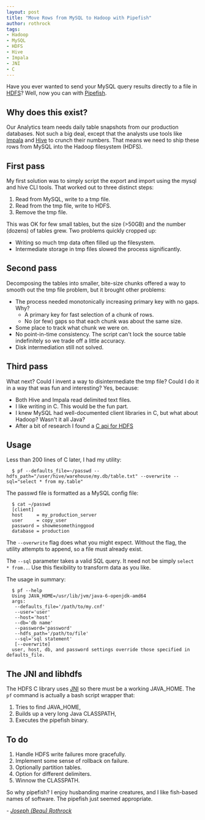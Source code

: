 ```yaml
---
layout: post
title: "Move Rows from MySQL to Hadoop with Pipefish"
author: rothrock
tags:
- Hadoop
- MySQL
- HDFS
- Hive
- Impala
- JNI
- C
---
```


Have you ever wanted to send your MySQL query results directly to a file in [HDFS](http://hadoop.apache.org/docs/stable1/hdfs_design.html)? Well, now you can with [Pipefish](https://github.com/lookout/pipefish).

Why does this exist?
--------------------
Our Analytics team needs daily table snapshots from our production databases.
Not such a big deal, except that the analysts use tools like [Impala](http://www.cloudera.com/content/cloudera/en/products-and-services/cdh/impala.html) and [Hive](http://hive.apache.org) to crunch their numbers.
That means we need to ship these rows from MySQL into the Hadoop filesystem (HDFS).

First pass
----------
My first solution was to simply script the export and import using the mysql and hive CLI tools.
That worked out to three distinct steps:

1. Read from MySQL, write to a tmp file.
2. Read from the tmp file, write to HDFS.
3. Remove the tmp file.

This was OK for few small tables, but the size (>50GB) and the number (dozens) of tables grew.
Two problems quickly cropped up:

- Writing so much tmp data often filled up the filesystem.
- Intermediate storage in tmp files slowed the process significantly.

Second pass
-----------
Decomposing the tables into smaller, bite-size chunks offered a way to smooth out the tmp file problem, but it brought other problems:

- The process needed monotonically increasing primary key with no gaps. Why?
  - A primary key for fast selection of a chunk of rows.
  - No (or few) gaps so that each chunk was about the same size.
- Some place to track what chunk we were on.
- No point-in-time consistency. The script can\'t lock the source table indefinitely so we trade off a little accuracy.
- Disk intermediation still not solved.

Third pass
----------
What next?
Could I invent a way to disintermediate the tmp file?
Could I do it in a way that was fun and interesting?
Yes, because:

- Both Hive and Impala read delimited text files.
- I like writing in C. This would be the fun part.
- I knew MySQL had well-documented client libraries in C, but what about Hadoop?  Wasn\'t it all Java?
- After a bit of research I found a [C api for HDFS](http://hadoop.apache.org/docs/current/hadoop-project-dist/hadoop-hdfs/LibHdfs.html)

Usage
-----

Less than 200 lines of C later, I had my utility:
~~~
  $ pf --defaults_file=~/passwd --hdfs_path="/user/hive/warehouse/my.db/table.txt" --overwrite --sql="select * from my.table"
~~~
The passwd file is formatted as a MySQL config file:
~~~
  $ cat ~/passwd
  [client]
  host     = my_production_server
  user     = copy_user
  password = showmesomethinggood
  database = production
~~~
The `--overwrite` flag does what you might expect. Without the flag, the utility attempts to append, so a file must already exist.

The `--sql` parameter takes a valid SQL query.
It need not be simply `select * from..`.
Use this flexibility to transform data as you like.

The usage in summary:
~~~
  $ pf --help
  Using JAVA_HOME=/usr/lib/jvm/java-6-openjdk-amd64
  args:
   --defaults_file='/path/to/my.cnf'
   --user='user'
   --host='host'
   --db='db name'
   --password='password'
   --hdfs_path='/path/to/file'
   --sql='sql statement'
   [--overwrite]
  user, host, db, and password settings override those specified in defaults_file.
~~~

The JNI and libhdfs
-------------------
The HDFS C library uses [JNI](http://docs.oracle.com/javase/6/docs/technotes/guides/jni/) so there must be a working JAVA_HOME.
The `pf` command is actually a bash script wrapper that:

1. Tries to find JAVA_HOME,
2. Builds up a very long Java CLASSPATH,
3. Executes the pipefish binary.

To do
-----
1. Handle HDFS write failures more gracefully.
2. Implement some sense of rollback on failure.
3. Optionally partition tables.
4. Option for different delimiters.
5. Winnow the CLASSPATH.

So why pipefish? I enjoy husbanding marine creatures, and I like fish-based names of software. The pipefish just seemed appropriate.

*- [Joseph (Beau) Rothrock](https://github.com/rothrock)*
